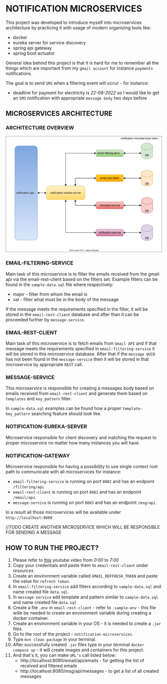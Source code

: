 # NOTIFICATION MICROSERVICES

This project was developed to introduce myself into microservices architecture by practicing 
it with usage of modern organizing tools like:
* docker
* eureka server for service discovery
* spring api gateway
* spring boot actuator


General idea behind this project is that it is hard for me to remember all the things which
are important from my `gmail account` for instance `payments` notifications.

The goal is to send `SMS` when a filtering event will occur - for instance:
* deadline for payment for electricity is *22-08-2022* so I would like to get an `SMS` notification 
with appropriate `message body` two days before

## MICROSERVICES ARCHITECTURE

### ARCHITECTURE OVERVIEW

![architecture overview](https://github.com/konopkagrzegorz/notification-microservices/blob/master/notification-microservices-overview.svg)

### EMAIL-FILTERING-SERVICE
Main task of this microservice is to filter the emails received from the gmail api via the email-rest-client 
based on the filters set. Example filters can be found in the `sample-data.sql` file where respectively:
* major - filter from whom the email is
* val - filter what must be in the body of the message

If the message meets the requirements specified in the filter, it will be stored in the `email-rest-client` 
database and after than it can be proceeded further by `message-service`.
### EMAIL-REST-CLIENT
Main task of this microservice is to fetch emails from `Gmail API` and if that message meets the requirements 
specified in `email-filtering-service` it will be stored in this microservice database. After that if the `message UUID` 
has not been found in the `message-service` then it will be stored in that microservice by appropriate `REST` call.
### MESSAGE-SERVICE
This microservice is responsible for creating a messages body based on emails received from `email-rest-client` and 
generate them based on `templates` and `key_pattern` filter.

In `sample-data.sql` examples can be found how a proper `template-key_pattern` searching feature should look like.

### NOTIFICATION-EUREKA-SERVER
Microservice responsible for client discovery and matching the request to proper microservice no matter how many instances
you will have.
### NOTIFICATION-GATEWAY
Microservice responsible for having a possibility to use single context root path to communicate with all microservices
for instance:
* `email-filtering-service` is running on port `8082` and has an endpoint `/filtering/api`
* `email-rest-client` is running on port `8081` and has an endpoint `/email/api`
* `message-service` is running on port `8083` and has an endpoint `/msg/api`

In a result all those microservices will be available under `http://localhost:8080` 

//TODO CREATE ANOTHER MICROSERVICE WHICH WILL BE RESPONSIBLE FOR SENDING A MESSAGE

## HOW TO RUN THE PROJECT?
1. Please refer to [this](https://www.youtube.com/watch?v=-rcRf7yswfM) youtube video from *0:00* to *7:00*
2. Copy your credentials and paste them to `email-rest-client` under *resources*
3. Create an environment variable called `GMAIL_REFFRESH_TOKEN` and paste the value for `refresh token`.
4. In `email-filtering-service` add filters according to `sample-data.sql` and name created file `data.sql`.
5. In `message-service` add template and pattern similar to `sample-data.sql` and name created file `data.sql`
6. Create a file `.env` in `email-rest-client` - refer to `.sample-env` - this file wille be needed to create an environment
variable during creating a docker container.
7. Create an environment variable in your OS - it is needed to create a `.jar` files.
8. Go to the root of the project - `notification-microservices`.
9. Type `mvn clean package` in your terminal.
10. After successfully created `.jar` files type in your terminal `docker compose up` - it will create images
and containers for this project.
11. And that's it, you can make `URL's` call listed below:
    * http://localhost:8080/email/api/emails - for getting the list of received and filtered emails
    * http://localhost:8080/msg/api/messages - to get a list of all created messages

